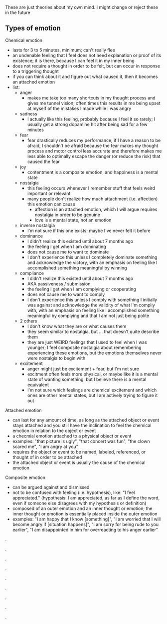 
These are just theories about my own mind. I might change or reject these in the future

## Types of emotion
Chemical emotion
* lasts for 3 to 5 minutes, minimum; can't really flee
* an undenable feeling that I feel does not need explanation or proof of its existence; it is there, because I can feel it in my inner being
* does not require a thought in order to be felt, but can occur in response to a triggering thought
* if you can think about it and figure out what caused it, then it becomes an attached emotion
* list:
  * anger
    * makes me take too many shortcuts in my thought process and gives me tunnel vision; often times this results in me being upset at myself of the mistakes I made while I was angry
  * sadness
    * I actually like this feeling, probably because I feel it so rarely; I usually get a strong dopamine hit after being sad for a few minutes
  * fear
    * fear drastically reduces my performance; if I have a reason to be afraid, I shouldn't be afraid because the fear makes my thought process and motor control less accurate and therefore makes me less able to optimally escape the danger (or reduce the risk) that caused the fear
  * joy
    * contentment is a composite emotion, and happiness is a mental state 
  * nostalgia
    * this feeling occurs whenever I remember stuff that feels weird important or relevant
    * many people don't realize how much attachment (i.e. affection) this emotion can cause
      * affection is an attached emotion, which I will argue requires nostalgia in order to be genuine
      * love is a mental state, not an emotion
  * inverse nostalgia
    * I'm not sure if this one exists; maybe I've never felt it before
  * dominance
    * I didn't realize this existed until about 7 months ago
    * the feeling I get when I am dominating
    * does not cause me to want to dominate
    * I don't experience this unless I completely dominate something and acknowledge the victory, with an emphasis on feeling like I accomplished something meaningful by winning
  * compliance
    * I didn't realize this existed until about 7 months ago
    * AKA passiveness / submission
    * the feeling I get when I am complying or cooperating
    * does not cause me to want to comply
    * I don't experience this unless I comply with something I initially was against and acknowledge the validity of what I'm compliy with, with an emphasis on feeling like I accomplished something meaningful by complying and that I am not just being polite
  * 2 others
    * I don't know what they are or what causes them
    * they seem similar to nostalgia, but ... that doesn't quite describe them
    * they are just WEIRD feelings that I used to feel when I was younger; I feel composite nostalgia about remembering experiencing these emotions, but the emotions themselves never were nostalgia to begin with
  * excitement
    * anger might just be excitement + fear, but I'm not sure
    * excitment often feels more physical, or maybe like it is a mental state of wanting something, but I believe there is a mental equivalent
    * I'm not sure which feelings are chemical excitement and which ones are other mental states, but I am actively trying to figure it out

Attached emotion
* can last for any amount of time, as long as the attached object or event stays attached and you still have the inclination to feel the chemical emotion in relation to the object or event
* a checmial emotion attached to a physical object or event
* examples: "that picture is ugly", "that concert was fun", "the clown scared me", "I am angry at you"
* requires the object or event to be named, labeled, referenced, or thought of in order to be attached
* the attached object or event is usually the cause of the chemical emotion

Composite emotion
* can be argued against and dismissed
* not to be confused with feeling (i.e. hypothesis), like: "I feel appreciated." (hypothesis: I am appreciated, as far as I define the word, even if someone else disagrees with my hypothesis or definition)
* composed of an outer emotion and an inner thought or emotion; the inner thought or emotion is essentially placed inside the outer emotion
* examples: "I am happy that I know [something]", "I am worried that I will become angry if [situation happens]", "I am sorry for being rude to you earlier", "I am disappointed in him for overreacting to his anger earlier"

.

.

.

.

.

.

.

.

.
